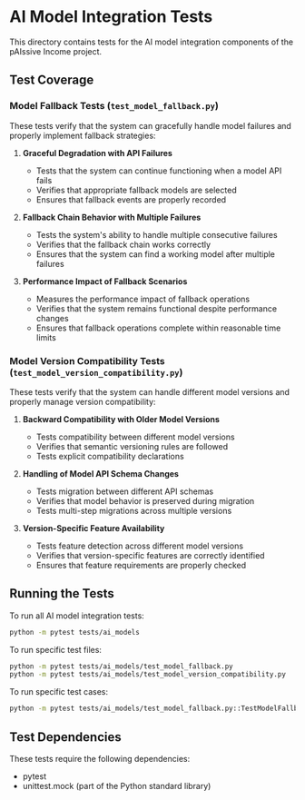 # AI Model Integration Tests

This directory contains tests for the AI model integration components of the pAIssive Income project.

## Test Coverage

### Model Fallback Tests (`test_model_fallback.py`)

These tests verify that the system can gracefully handle model failures and properly implement fallback strategies:

1. **Graceful Degradation with API Failures**
   - Tests that the system can continue functioning when a model API fails
   - Verifies that appropriate fallback models are selected
   - Ensures that fallback events are properly recorded

2. **Fallback Chain Behavior with Multiple Failures**
   - Tests the system's ability to handle multiple consecutive failures
   - Verifies that the fallback chain works correctly
   - Ensures that the system can find a working model after multiple failures

3. **Performance Impact of Fallback Scenarios**
   - Measures the performance impact of fallback operations
   - Verifies that the system remains functional despite performance changes
   - Ensures that fallback operations complete within reasonable time limits

### Model Version Compatibility Tests (`test_model_version_compatibility.py`)

These tests verify that the system can handle different model versions and properly manage version compatibility:

1. **Backward Compatibility with Older Model Versions**
   - Tests compatibility between different model versions
   - Verifies that semantic versioning rules are followed
   - Tests explicit compatibility declarations

2. **Handling of Model API Schema Changes**
   - Tests migration between different API schemas
   - Verifies that model behavior is preserved during migration
   - Tests multi-step migrations across multiple versions

3. **Version-Specific Feature Availability**
   - Tests feature detection across different model versions
   - Verifies that version-specific features are correctly identified
   - Ensures that feature requirements are properly checked

## Running the Tests

To run all AI model integration tests:

```bash
python -m pytest tests/ai_models
```

To run specific test files:

```bash
python -m pytest tests/ai_models/test_model_fallback.py
python -m pytest tests/ai_models/test_model_version_compatibility.py
```

To run specific test cases:

```bash
python -m pytest tests/ai_models/test_model_fallback.py::TestModelFallback::test_graceful_degradation_with_api_failure
```

## Test Dependencies

These tests require the following dependencies:
- pytest
- unittest.mock (part of the Python standard library)
